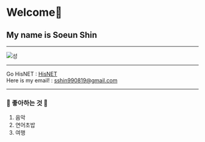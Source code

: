 # Welcome🤗
## My name is Soeun Shin

***

![성](https://cdn.pixabay.com/photo/2020/09/20/19/05/castle-5588005_1280.jpg)

***

Go HisNET : [HisNET](https://hisnet.handong.edu/for_student/main.php)   
Here is my email! : <sshin990819@gmail.com>

***

### 🤍 좋아하는 것 🤍
1. 음악
2. 연어초밥
3. 여행